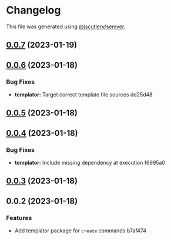 # Changelog

This file was generated using [@jscutlery/semver](https://github.com/jscutlery/semver).

## [0.0.7](///compare/templator@0.0.6...templator@0.0.7) (2023-01-19)

## [0.0.6](///compare/templator@0.0.5...templator@0.0.6) (2023-01-18)


### Bug Fixes

* **templator:** Target correct template file sources dd25d48

## [0.0.5](///compare/templator@0.0.4...templator@0.0.5) (2023-01-18)

## [0.0.4](///compare/templator@0.0.3...templator@0.0.4) (2023-01-18)


### Bug Fixes

* **templator:** Include missing dependency at execution f6995a0

## [0.0.3](///compare/templator@0.0.2...templator@0.0.3) (2023-01-18)

## 0.0.2 (2023-01-18)


### Features

* Add templator package for `create` commands b7af474

